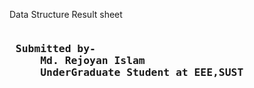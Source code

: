 Data Structure Result sheet
<pre>
<h3> Submitted by-
     Md. Rejoyan Islam
     UnderGraduate Student at EEE,SUST   </h3>      </pre>
